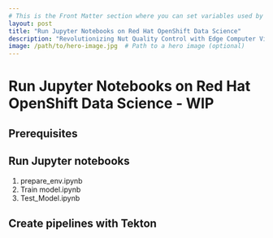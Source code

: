 ```yaml
---
# This is the Front Matter section where you can set variables used by Jekyll
layout: post
title: "Run Jupyter Notebooks on Red Hat OpenShift Data Science"
description: "Revolutionizing Nut Quality Control with Edge Computer Vision using YOLO V5 and Microshift"
image: /path/to/hero-image.jpg  # Path to a hero image (optional)
---
```


# Run Jupyter Notebooks on Red Hat OpenShift Data Science - WIP

## Prerequisites


## Run Jupyter notebooks 
1. prepare_env.ipynb
2. Train model.ipynb
3. Test_Model.ipynb


## Create pipelines with Tekton